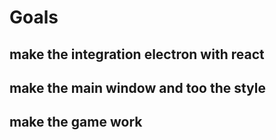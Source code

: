 # Goals
  ## make the integration electron with react
  ## make the main window and too the style 
  ## make the game work